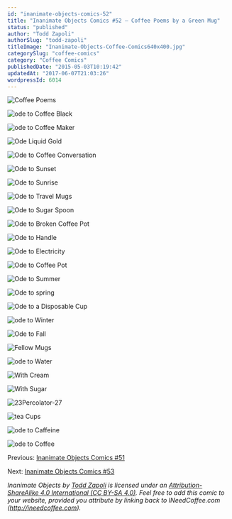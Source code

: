 ```yaml
---
id: "inanimate-objects-comics-52"
title: "Inanimate Objects Comics #52 – Coffee Poems by a Green Mug"
status: "published"
author: "Todd Zapoli"
authorSlug: "todd-zapoli"
titleImage: "Inanimate-Objects-Coffee-Comics640x400.jpg"
categorySlug: "coffee-comics"
category: "Coffee Comics"
publishedDate: "2015-05-03T10:19:42"
updatedAt: "2017-06-07T21:03:26"
wordpressId: 6014
---
```


![Coffee Poems](00Coffee-PoemCover.jpg)

![ode to Coffee Black](08Black.jpg)

![ode to Coffee Maker](18Maker.jpg)

![Ode Liquid Gold](11Liquid-Gold.jpg)

![Ode to Coffee Conversation](13Conversation.jpg)

![Ode to Sunset](06Sunset.jpg)

![Ode to Sunrise](05Sunrise.jpg)

![Ode to Travel Mugs](24Travel-Mugs.jpg)

![Ode to Sugar Spoon](21Spoon.jpg)

![Ode to Broken Coffee Pot](22Broken-Coffee-Pot.jpg)

![Ode to Handle](16Handle.jpg)

![Ode to Electricity](15Electricity.jpg)

![Ode to Coffee Pot](20Coffee-Pot.jpg)

![Ode to Summer](02Summer.jpg)

![Ode to spring](01Spring.jpg)

![Ode to a Disposable Cup](14Disposable.jpg)

![ode to Winter](04Winter.jpg)

![Ode to Fall](03Fall.jpg)

![Fellow Mugs](25Fellow-Mugs.jpg)

![ode to Water](17Water.jpg)

![With Cream](10With-Cream.jpg)

![With Sugar](09With-Sugar.jpg)

![23Percolator-27](23Percolator-27.jpg)

![tea Cups](19Tea-Cups-03.jpg)

![ode to Caffeine](12Caffeine-06.jpg)

![ode to Coffee](07Coffee-02.jpg)

Previous: [Inanimate Objects Comics #51](/inanimate-objects-comics-51/)

Next: [Inanimate Objects Comics #53](/inanimate-objects-comics-53/)

*Inanimate Objects by [Todd Zapoli](/) is licensed under an [Attribution-ShareAlike 4.0 International (CC BY-SA 4.0)](https://creativecommons.org/licenses/by-sa/4.0/). Feel free to add this comic to your website, provided you attribute by linking back to INeedCoffee.com (http://ineedcoffee.com).*
